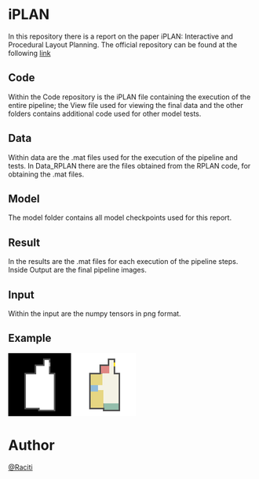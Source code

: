 # iPLAN
In this repository there is a report on the paper iPLAN: Interactive and Procedural Layout Planning. 
The official repository can be found at the following [link](https://github.com/realcrane/iPLAN-Interactive-and-Procedural-Layout-Planning) 
## Code
Within the Code repository is the iPLAN file containing the execution of the entire pipeline; the View file used for viewing the final data and the other folders contains additional code used for other model tests.

## Data
Within data are the .mat files used for the execution of the pipeline and tests. In Data_RPLAN there are the files obtained from the RPLAN code, for obtaining the .mat files.

## Model
The model folder contains all model checkpoints used for this report.

## Result
In the results are the .mat files for each execution of the pipeline steps. Inside Output are the final pipeline images.

## Input
Within the input are the numpy tensors in png format.

## Example
![Input](https://github.com/Raciti/iPLAN/blob/main/Input/mat0.png) ![Output](https://github.com/Raciti/iPLAN/blob/main/Result/Output/img0.png)

# Author
[@Raciti](https://github.com/Raciti)
